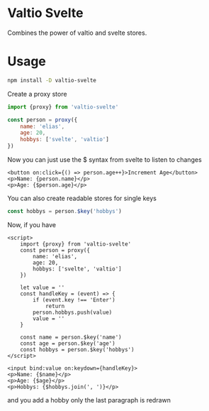 # Valtio Svelte

Combines the power of valtio and svelte stores.

# Usage

```bash
npm install -D valtio-svelte
```

Create a proxy store
```js
import {proxy} from 'valtio-svelte'

const person = proxy({
    name: 'elias',
    age: 20,
    hobbys: ['svelte', 'valtio']
})
```

Now you can just use the $ syntax from svelte to listen to changes
```svelte
<button on:click={() => person.age++}>Increment Age</button>
<p>Name: {person.name}</p>
<p>Age: {$person.age}</p>
```

You can also create readable stores for single keys
```js
const hobbys = person.$key('hobbys')
```

Now, if you have
```svelte
<script>
    import {proxy} from 'valtio-svelte'
    const person = proxy({
        name: 'elias',
        age: 20,
        hobbys: ['svelte', 'valtio']
    })

    let value = ''
    const handleKey = (event) => {
        if (event.key !== 'Enter')
            return
        person.hobbys.push(value)
        value = ''
    }

    const name = person.$key('name')
    const age = person.$key('age')
    const hobbys = person.$key('hobbys')
</script>

<input bind:value on:keydown={handleKey}>
<p>Name: {$name}</p>
<p>Age: {$age}</p>
<p>Hobbys: {$hobbys.join(', ')}</p>
```
and you add a hobby only the last paragraph is redrawn